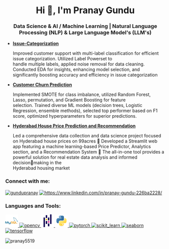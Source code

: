 <h1 align="center">Hi 👋, I'm Pranay Gundu</h1>
<h3 align="center">Data Science & AI / Machine Learning | Natural Language Processing (NLP) & Large Language Model's (LLM's)</h3>

- [**Issue-Categorization**](https://github.com/Pranay5519/Issue-Categorization)
  
  Improved customer support with multi-label classification for efficient issue categorization. Utilized Label Powerset to   
  handle multiple labels, applied noise removal for data cleaning. Conducted EDA for insights, enhancing model selection,      and significantly boosting accuracy and efficiency in issue categorization
 
- [**Customer Churn Prediction**](https://github.com/Pranay5519/Customer-Churn-Prediction) 

  Implemented SMOTE for class imbalance, utilized Random Forest, Lasso, permutation, and Gradient Boosting for feature     
  selection. Trained diverse ML models (decision trees, Logistic Regression, ensemble methods), selected top performer based   on F1 score, optimized hyperparameters for superior predictions.

- [**Hyderabad House Price Prediction and Recommendation**](https://github.com/Pranay5519/H_real_estate)

  Led a comprehensive data collection and data science project focused on Hyderabad house prices on 99acres  Developed a      Streamlit web app featuring a machine learning-based Price Predictor, Analytics section, and a Recommendation System  
  The all-in-one tool provides a powerful solution for real estate data analysis and informed decisionmaking in the     
  Hyderabad housing market

<h3 align="left">Connect with me:</h3>
<p align="left">
<a href="https://twitter.com/gundupranay" target="blank"><img align="center" src="https://raw.githubusercontent.com/rahuldkjain/github-profile-readme-generator/master/src/images/icons/Social/twitter.svg" alt="gundupranay" height="30" width="40" /></a>
<a href="https://linkedin.com/in/https://www.linkedin.com/in/pranay-gundu-226ba2228/" target="blank"><img align="center" src="https://raw.githubusercontent.com/rahuldkjain/github-profile-readme-generator/master/src/images/icons/Social/linked-in-alt.svg" alt="https://www.linkedin.com/in/pranay-gundu-226ba2228/" height="30" width="40" /></a>
</p>

<h3 align="left">Languages and Tools:</h3>
<p align="left"> <a href="https://www.mysql.com/" target="_blank" rel="noreferrer"> <img src="https://raw.githubusercontent.com/devicons/devicon/master/icons/mysql/mysql-original-wordmark.svg" alt="mysql" width="40" height="40"/> </a> <a href="https://opencv.org/" target="_blank" rel="noreferrer"> <img src="https://www.vectorlogo.zone/logos/opencv/opencv-icon.svg" alt="opencv" width="40" height="40"/> </a> <a href="https://pandas.pydata.org/" target="_blank" rel="noreferrer"> <img src="https://raw.githubusercontent.com/devicons/devicon/2ae2a900d2f041da66e950e4d48052658d850630/icons/pandas/pandas-original.svg" alt="pandas" width="40" height="40"/> </a> <a href="https://www.python.org" target="_blank" rel="noreferrer"> <img src="https://raw.githubusercontent.com/devicons/devicon/master/icons/python/python-original.svg" alt="python" width="40" height="40"/> </a> <a href="https://pytorch.org/" target="_blank" rel="noreferrer"> <img src="https://www.vectorlogo.zone/logos/pytorch/pytorch-icon.svg" alt="pytorch" width="40" height="40"/> </a> <a href="https://scikit-learn.org/" target="_blank" rel="noreferrer"> <img src="https://upload.wikimedia.org/wikipedia/commons/0/05/Scikit_learn_logo_small.svg" alt="scikit_learn" width="40" height="40"/> </a> <a href="https://seaborn.pydata.org/" target="_blank" rel="noreferrer"> <img src="https://seaborn.pydata.org/_images/logo-mark-lightbg.svg" alt="seaborn" width="40" height="40"/> </a> <a href="https://www.tensorflow.org" target="_blank" rel="noreferrer"> <img src="https://www.vectorlogo.zone/logos/tensorflow/tensorflow-icon.svg" alt="tensorflow" width="40" height="40"/> </a> </p>

<p><img align="center" src="https://github-readme-stats.vercel.app/api/top-langs?username=pranay5519&show_icons=true&locale=en&layout=compact" alt="pranay5519" /></p>


